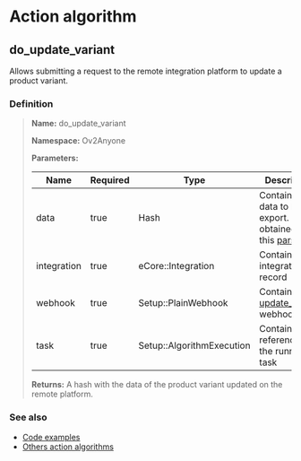 # Action algorithm

## do_update_variant

Allows submitting a request to the remote integration platform to update a product variant.
    
### Definition

> **Name:** do_update_variant
> 
> **Namespace:** Ov2Anyone
>
> **Parameters:**
> 
> | Name | Required | Type | Description |
> | ---- | -------- | ---- | ----------- |
> | data | true | Hash | Contains the data to be export. This is obtained from this [parser](../parser-algorithms/parse_from_di_2_api_request_variant.md). |
> | integration | true | eCore::Integration | Contains integration record |
> | webhook | true | Setup::PlainWebhook | Contains the [update_variant](../webhooks/overview?id=update_variant) webhook |
> | task | true | Setup::AlgorithmExecution | Contains a reference to the running task |
>
> **Returns:** A hash with the data of the product variant updated on the remote platform.

### See also
* [Code examples](https://cenit.io/algorithm?f[name][40703][o]=is&f[name][40703][v]=do_update_variant&f[namespace][40840][o]=starts_with&f[namespace][40840][v]=Ov2)
* [Others action algorithms](overview?id=do_update_variant)